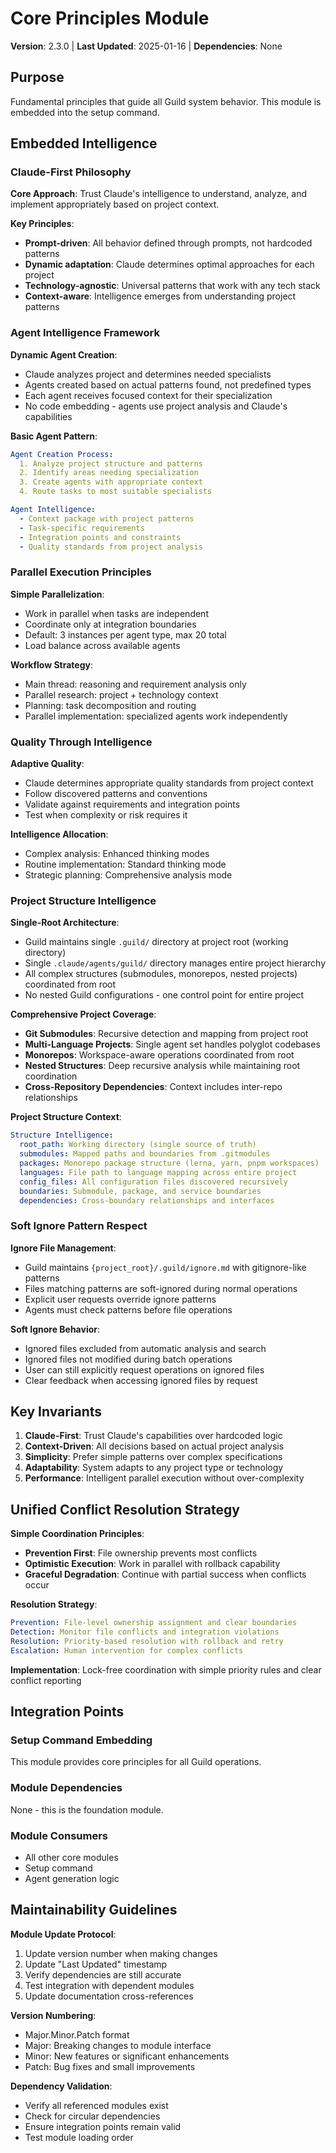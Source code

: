 # Core Principles Module
**Version**: 2.3.0 | **Last Updated**: 2025-01-16 | **Dependencies**: None

## Purpose
Fundamental principles that guide all Guild system behavior. This module is embedded into the setup command.

## Embedded Intelligence

### Claude-First Philosophy

**Core Approach**: Trust Claude's intelligence to understand, analyze, and implement appropriately based on project context.

**Key Principles**:
- **Prompt-driven**: All behavior defined through prompts, not hardcoded patterns
- **Dynamic adaptation**: Claude determines optimal approaches for each project
- **Technology-agnostic**: Universal patterns that work with any tech stack
- **Context-aware**: Intelligence emerges from understanding project patterns

### Agent Intelligence Framework

**Dynamic Agent Creation**:
- Claude analyzes project and determines needed specialists
- Agents created based on actual patterns found, not predefined types
- Each agent receives focused context for their specialization
- No code embedding - agents use project analysis and Claude's capabilities

**Basic Agent Pattern**:
```yaml
Agent Creation Process:
  1. Analyze project structure and patterns
  2. Identify areas needing specialization
  3. Create agents with appropriate context
  4. Route tasks to most suitable specialists

Agent Intelligence:
  - Context package with project patterns
  - Task-specific requirements
  - Integration points and constraints
  - Quality standards from project analysis
```

### Parallel Execution Principles

**Simple Parallelization**:
- Work in parallel when tasks are independent
- Coordinate only at integration boundaries
- Default: 3 instances per agent type, max 20 total
- Load balance across available agents

**Workflow Strategy**:
- Main thread: reasoning and requirement analysis only
- Parallel research: project + technology context
- Planning: task decomposition and routing
- Parallel implementation: specialized agents work independently

### Quality Through Intelligence

**Adaptive Quality**:
- Claude determines appropriate quality standards from project context
- Follow discovered patterns and conventions
- Validate against requirements and integration points
- Test when complexity or risk requires it

**Intelligence Allocation**:
- Complex analysis: Enhanced thinking modes
- Routine implementation: Standard thinking mode
- Strategic planning: Comprehensive analysis mode

### Project Structure Intelligence

**Single-Root Architecture**:
- Guild maintains single `.guild/` directory at project root (working directory)
- Single `.claude/agents/guild/` directory manages entire project hierarchy
- All complex structures (submodules, monorepos, nested projects) coordinated from root
- No nested Guild configurations - one control point for entire project

**Comprehensive Project Coverage**:
- **Git Submodules**: Recursive detection and mapping from project root
- **Multi-Language Projects**: Single agent set handles polyglot codebases  
- **Monorepos**: Workspace-aware operations coordinated from root
- **Nested Structures**: Deep recursive analysis while maintaining root coordination
- **Cross-Repository Dependencies**: Context includes inter-repo relationships

**Project Structure Context**:
```yaml
Structure Intelligence:
  root_path: Working directory (single source of truth)
  submodules: Mapped paths and boundaries from .gitmodules
  packages: Monorepo package structure (lerna, yarn, pnpm workspaces)
  languages: File path to language mapping across entire project
  config_files: All configuration files discovered recursively
  boundaries: Submodule, package, and service boundaries
  dependencies: Cross-boundary relationships and interfaces
```

### Soft Ignore Pattern Respect

**Ignore File Management**:
- Guild maintains `{project_root}/.guild/ignore.md` with gitignore-like patterns
- Files matching patterns are soft-ignored during normal operations
- Explicit user requests override ignore patterns
- Agents must check patterns before file operations

**Soft Ignore Behavior**:
- Ignored files excluded from automatic analysis and search
- Ignored files not modified during batch operations
- User can still explicitly request operations on ignored files
- Clear feedback when accessing ignored files by request

## Key Invariants

1. **Claude-First**: Trust Claude's capabilities over hardcoded logic
2. **Context-Driven**: All decisions based on actual project analysis
3. **Simplicity**: Prefer simple patterns over complex specifications
4. **Adaptability**: System adapts to any project type or technology
5. **Performance**: Intelligent parallel execution without over-complexity

## Unified Conflict Resolution Strategy

**Simple Coordination Principles**:
- **Prevention First**: File ownership prevents most conflicts
- **Optimistic Execution**: Work in parallel with rollback capability
- **Graceful Degradation**: Continue with partial success when conflicts occur

**Resolution Strategy**:
```yaml
Prevention: File-level ownership assignment and clear boundaries
Detection: Monitor file conflicts and integration violations
Resolution: Priority-based resolution with rollback and retry
Escalation: Human intervention for complex conflicts
```

**Implementation**: Lock-free coordination with simple priority rules and clear conflict reporting

## Integration Points

### Setup Command Embedding
This module provides core principles for all Guild operations.

### Module Dependencies
None - this is the foundation module.

### Module Consumers
- All other core modules
- Setup command
- Agent generation logic

## Maintainability Guidelines

**Module Update Protocol**:
1. Update version number when making changes
2. Update "Last Updated" timestamp
3. Verify dependencies are still accurate
4. Test integration with dependent modules
5. Update documentation cross-references

**Version Numbering**:
- Major.Minor.Patch format
- Major: Breaking changes to module interface
- Minor: New features or significant enhancements
- Patch: Bug fixes and small improvements

**Dependency Validation**:
- Verify all referenced modules exist
- Check for circular dependencies
- Ensure integration points remain valid
- Test module loading order
